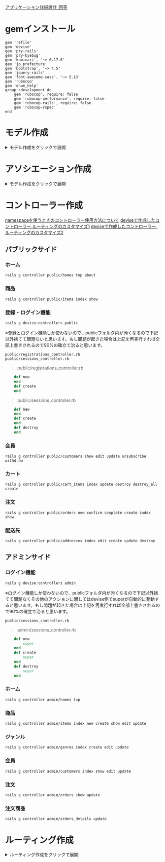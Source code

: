 [アプリケーション詳細設計_回答](https://drive.google.com/file/d/1fyU5TwHY5kfi-MDcpx9NjS00oEirnNpk/view)
# gemインストール
```
gem 'refile'
gem 'devise'
gem 'pry-rails'
gem 'pry-byebug'
gem 'kaminari', '~> 0.17.0'
gem 'jp_prefecture'
gem 'bootstrap', '~> 4.5'
gem 'jquery-rails'
gem 'font-awesome-sass', '~> 5.13'
gem 'rubocop'
gem 'enum_help'
group :development do
    gem 'rubocop', require: false
    gem 'rubocop-performance', require: false
    gem 'rubocop-rails', require: false
    gem 'rubocop-rspec'
end
```
# モデル作成
<details>
<summary>モデル作成をクリックで展開</summary>

### 管理者
``` 
$ rails g devise Admin 
```
### 会員
```
$ rails g devise Customer
#デフォルトはメールアドレスとパスワードのみ
```
> カラム追加
```
$ rails g migration AddColumnsToCustomers 
```
>XXXXXXXXXXX_add_columns_to_customers.rb
``` ruby
  def change
    add_column :customers, :last_name, :string
    add_column :customers, :first_name, :string
    add_column :customers, :last_name_kana, :string
    add_column :customers, :first_name_kana, :string
    add_column :customers, :postal_code, :string
    add_column :customers, :address, :string
    add_column :customers, :telephone_number, :string
    add_column :customers, :is_deleted, :boolean, default: false
  end
```
### 配送先
```
$ rails g model Address customer_id:integer postal_code:string address:string name:string
```
### カート
```
$ rails g model CartItem customer_id:integer item_id:integer amount:integer
```
### 商品
```
$ rails g model Item genre_id:integer name:string introduction:text image_id:string price:integer is_active:boolean
```
### ジャンル
```
$ rails g model Genre name:string
```
### 注文
```
$ rails g model Order customer_id:integer postal_code:string address:string name:string shipping_cost:integer total_payment:integer payment_method:integer status:integer
```
### 注文商品
```
$ rails g model OrderDetail item_id:integer order_id:integer price:integer amount:integer making_status:integer
```

rails db:migrate
</details>



# アソシエーション作成

<details>
<summary>モデル作成をクリックで展開</summary>


>Customer.rb
~~~customer.rb
has_many :addresses, dependent: :destroy
has_many :cart_items, dependent: :destroy
has_many :orders, dependent: :destroy
~~~


>Address.rb
~~~address.rb
belong_to :customer
~~~

>CartItem.rb
~~~cart_item.rb
belong_to :customer
belong_to :item
~~~

>Order.rb
~~~order.rb

belongs_to :customer
has_many :order_details, dependent: :destroy
accepts_nested_attributes_for :order_details
~~~

>OrderDetail.rb
~~~order_detail.rb
belongs_to :order
belongs_to :item
~~~

>Item.rb
~~~item.rb

belong_to :genre
has_many :cart_items, dependent: :destroy
has_many :order_details, dependent: :destroy

~~~


>Genre.rb
~~~genre.rb

has_many :Items

~~~

</details>

# コントローラー作成
[namespaceを使うときのコントローラー使用方法について](https://qiita.com/annaaida/items/7548e4ea3522e8a6f5b7)
[deviseで作成したコントローラー,ルーティングのカスタマイズ1](https://qiita.com/YUSUKE39/items/d8aedc0c3a3017b36691)
[deviseで作成したコントローラー,ルーティングのカスタマイズ2](https://qiita.com/hakatatech/items/f991d54ff527edb844d9)
## パブリックサイド
### ホーム
```
rails g controller public/homes top about
```
### 商品
```
rails g controller public/items index show
```

### 登録・ログイン機能
```
rails g devise:controllers public
```
※登録とログイン機能しか使わないので、publicフォルダ内が汚くなるので下記以外捨てて問題ないと思います。もし問題が起きた場合は上記を再実行すれば全部上書きされるので90%の確立で治ると思います。
```
public/registrations_controller.rb
public/sessions_controller.rb
```
>public/registrations_controller.rb
``` ruby
    def new
    end
    def create
    end
```
>public/sessions_controller.rb
``` ruby
    def new
    end
    def create
    end
    def destroy
    end
```
### 会員
```
rails g controller public/customers show edit update unsubscribe withdraw
```

### カート
```
rails g controller public/cart_items index update destroy destroy_all create
```
### 注文
```
rails g controller public/orders new confirm complete create index show
```
### 配送先
```
rails g controller public/addresses index edit create update destroy
```


## アドミンサイド
### ログイン機能
```
rails g devise:controllers admin
```
※ログイン機能しか使わないので、publicフォルダ内が汚くなるので下記以外捨てて問題なくその他のアクションに関してはdevise側でsuperが自動的に発動すると思います。もし問題が起きた場合は上記を再実行すれば全部上書きされるので90%の確立で治ると思います。
```
public/sessions_controller.rb
```
>admin/sessions_controller.rb
``` ruby
    def new
        super
    end
    def create
        super
    end
    def destroy
        super
    end
```
### ホーム
```
rails g controller admin/homes top
```

### 商品
```
rails g controller admin/items index new create show edit update
```

### ジャンル
```
rails g controller admin/genres index create edit update
```

### 会員
```
rails g controller admin/customers index show edit update
```

### 注文
```
rails g controller admin/orders show update
```

### 注文商品
```
rails g controller admin/orders_details update
```

# ルーティング作成

<details>
<summary>ルーティング作成をクリックで展開</summary>

[見やすくするためなるべくresourcesで書こう！なんて難しいことが解説に書かれてるけどどうすればいいの？？？それがCollectionかmemberだ！](https://qiita.com/imayasu/items/19f43a5726ed2170f611#collection%E3%81%A8member)
[管理者側と顧客・ゲスト側でURLが変わるのなんなん？？？それがnamespaceだ](https://qiita.com/ryosuketter/items/9240d8c2561b5989f049#namespace)
[devise_forってなんだ？？？](http://www.code-magagine.com/?p=13096)
>routes.rb

~~~ ruby
#only等は未着手resourcesで大体のアクションができるか確認
#deviseの設定
devise_for :admins, path: 'admin', controllers: {
    sessions: 'admin/sessions'
  }
devise_for :customers, path:'customers', controllers: {
    sessions: 'public/registrations',
    registrations: 'public/registrations'
}
    #パブリック側(scopemoduleでパブリックフォルダを参照しつつURLは変えない)
scope module: :public do
    #ホーム
    root :to => "homes#top"
    get "/about" =>"homes#about"

    #商品
    resources :items, only[:index, :show]

    #会員
    resources :customers, only[:show, :edit, :update] do
       collection do
           get 'unsubscribe'
           get 'withdraw'
       end
    end
    #カート
    resources :cart_items, only[:index, :update, :destroy, :create] do
        collection do
            delete 'destroy_all'
        end
    end

    #注文
    resources :orders, only[:new, :create, :index, :show] do
        collection do
            post 'confirm'
            get 'complete'
        end
    end

    #配送先
    resources :addresses, except[:new, :show]
end

#アドミン側(namespceで/admin/がつくようになる)
namespace :admin do
    root :to => "homes#top"
    resources :items, except[:destroy]
    resources :genres, only[:index, :edit, :create, :update]
    resources :customers, only[:index, :show, :edit, :update]
    resources :orders, only[:show, :update]
    resources :order_details, only[:update]
end


~~~

</details>